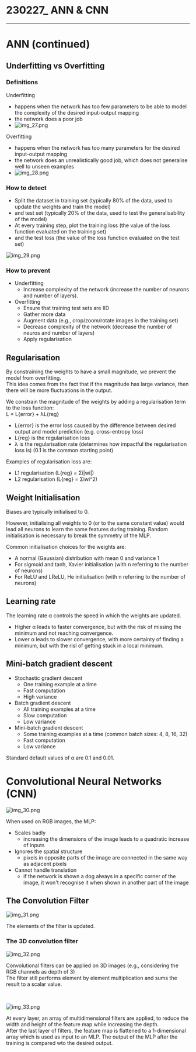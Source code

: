 # 230227_ ANN & CNN

---

# ANN (continued)

## Underfitting vs Overfitting
### Definitions
Underfitting
- happens when the network has too few parameters to be able to model the complexity of the desired input-output mapping
- the network does a poor job
- ![img_27.png](../images/img_27.png)

Overfitting
- happens when the network has too many parameters for the desired input-output mapping
- the network does an unrealistically good job, which does not generalise well to unseen examples
- ![img_28.png](../images/img_28.png)

### How to detect
- Split the dataset in training set (typically 80% of the data, used to update the weights and train the model)
- and test set (typically 20% of the data, used to test the generalisability of the model)
- At every training step, plot the training loss (the value of the loss function evaluated on the training set)
- and the test loss (the value of the loss function evaluated on the test set)

![img_29.png](../images/img_29.png)

### How to prevent
- Underfitting
  - Increase complexity of the network (increase the number of neurons and number of layers).
- Overfitting
  - Ensure that training test sets are IID
  - Gather more data
  - Augment data (e.g., crop/zoom/rotate images in the training set)
  - Decrease complexity of the network (decrease the number of neuros and number of layers)
  - Apply regularisation

## Regularisation
By constraining the weights to have a small magnitude, we prevent the model from overfitting.<br>
This idea comes from the fact that if the magnitude has large variance, then there will be more fluctuations in the output.

We constrain the magnitude of the weights by adding a regularisation term to the loss function:<br>
L = L{error} + λL{reg}
- L{error} is the error loss caused by the difference between desired output and model prediction (e.g. cross-entropy loss)
- L{reg} is the regularisation loss
- λ is the regularisation rate (determines how impactful the regularisation loss is) (0.1 is the common starting point)


Examples of regularisation loss are:
- L1 regularisation (L{reg} = Σi|wi|)
- L2 regularisation (L{reg} = Σiwi^2)

## Weight Initialisation
Biases are typically initialised to 0.

However, initialising all weights to 0 (or to the same constant value) would lead all neurons to 
learn the same features during training. Random initialisation is necessary to break the symmetry of the MLP.

Common initialisation choices for the weights are:
- A normal (Gaussian) distribution with mean 0 and variance 1
- For sigmoid and tanh, Xavier initialisation (with n referring to the number of neurons)
- For ReLU and LReLU, He initialisation (with n referring to the number of neurons)

## Learning rate
The learning rate α controls the speed in which the weights are updated.

- Higher α leads to faster convergence, but with the risk of missing the minimum and not reaching convergence.
- Lower α leads to slower convergence, with more certainty of finding a minimum, but with the risl of getting stuck in a local minimum.

## Mini-batch gradient descent
- Stochastic gradient descent
  - One training example at a time
  - Fast computation
  - High variance
- Batch gradient descent
  - All training examples at a time
  - Slow computation
  - Low variance
- Mini-batch gradient descent
  - Some training examples at a time (common batch sizes: 4, 8, 16, 32)
  - Fast computation
  - Low variance

Standard default values of α are 0.1 and 0.01.

# Convolutional Neural Networks (CNN)

![img_30.png](../images/img_30.png)

When used on RGB images, the MLP:
- Scales badly 
  - increasing the dimensions of the image leads to a quadratic increase of inputs
- Ignores the spatial structure 
  - pixels in opposite parts of the image are connected in the same way as adjacent pixels
- Cannot handle translation 
  - if the network is shown a dog always in a specific corner of the image, it won't recognise it when shown in another part of the image


## The Convolution Filter
![img_31.png](../images/img_31.png)

The elements of the filter is updated.

### The 3D convolution filter
![img_32.png](../images/img_32.png)

Convolutional filters can be applied on 3D images (e.g., considering the RGB channels as depth of 3)<br>
The filter still performs element by element multiplication and sums the result to a scalar value.

<br>

![img_33.png](../images/img_33.png)

At every layer, an array of multidimensional filters are applied, to reduce the width and height of the feature map while increasing the depth.<br>
After the last layer of filters, the feature map is flattened to a 1-dimensional array which is used as input to an MLP.
The output of the MLP after the training is compared wto the desired output.
